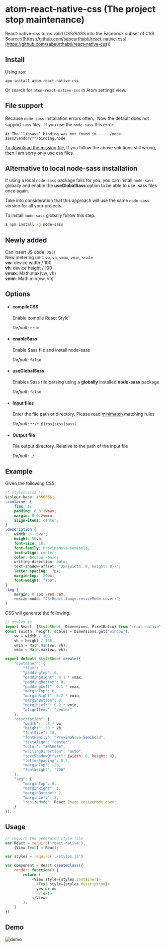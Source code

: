 # atom-react-native-css (The project stop maintenance)
React-native-css turns valid CSS/SASS into the Facebook subset of CSS. <br/> Source:([https://github.com/sabeurthabti/react-native-css](https://github.com/sabeurthabti/react-native-css))

## Install
Using `apm`:

```
apm install atom-react-native-css
```

Or search for `atom-react-native-css` in Atom settings view.

## File support
Because `node-sass` installation errors often，Now the default does not support ` sass ` file。
If you use the `node-sass` this error:
```
At The `libsass` binding was not found in .... /node-sass/vendor/**/binding.node
```
[To download the missing file](https://github.com/sass/node-sass/releases),
If you follow the above solutions still wrong, then I am sorry only use css files.

## Alternative to local node-sass installation
If using a local `node-sass` package fails for you, you can install `node-sass` globally and enable the **useGlobalSass** option to be able to use .sass files once again.

Take into consideration that this approach will use the same `node-sass` version for all your projects.

To install `node-sass` globally follow this step:

```bash
$ npm install -g node-sass
```

## Newly added
Can insert JS code: `JS()`<br />
New metering unit: `vw`, `vh`, `vmax`, `vmin`, `scale`<br />
**vw**: device width / 100<br />
**vh**: device height / 100<br />
**vmax**: Math.max(vw, vh)<br />
**vmin**: Math.min(vw, vh)

## Options
- #### compileCSS
    Enable compile React Style'

    *Default:* `true`

- #### enableSass
    Enable Sass file and install node-sass

    *Default:* `false`

- #### useGlobalSass
    Enables Sass file parsing using a **globally** installed **node-sass** package

    *Default:* `false`


- #### Input files
    Enter the file path or directory. Please read [minimatch](https://github.com/TOP-Chao/atom-file-watchers#minimatch) matching rules

    *Default:* `**/*.@(css|scss|sass)`


- #### Output file
    File output directory. Relative to the path of the input file

    *Default:* `./`

## Example
Given the following CSS:

```css
/* styles.scss */
$colour-base: #656656;
.container {
    flex: 1;
    padding: 0 0.1vmax;
    margin: 0 0.2vmin;
    align-items: center;
}
.description {
    width: "-.5vw";
    height: 50vh;
    font-size: 18;
    font-family: ProximaNova-Semibold;
    text-align: center;
    color: $colour-base;
    writing-direction: auto;
    text-shadow-offset: "JS({width: 0, height: 0})";
    letter-spacing: .7px;
    margin-top: -20px;
    font-weight: "700";
}
.img {
    margin: 0 1px 2rem 3em;
    resize-mode: "JS(React.Image.resizeMode.cover)";
}
```

CSS will generate the following:

```js
// styles.js
import React, {StyleSheet, Dimensions, PixelRatio} from "react-native";
const {width, height, scale} = Dimensions.get("window"),
    vw = width / 100,
    vh = height / 100,
    vmin = Math.min(vw, vh),
    vmax = Math.max(vw, vh);

export default StyleSheet.create({
    "container": {
        "flex": 1,
        "paddingTop": 0,
        "paddingRight": 0.1 * vmax,
        "paddingBottom": 0,
        "paddingLeft": 0.1 * vmax,
        "marginTop": 0,
        "marginRight": 0.2 * vmin,
        "marginBottom": 0,
        "marginLeft": 0.2 * vmin,
        "alignItems": "center"
    },
    "description": {
        "width": -.5 * vw,
        "height": 50 * vh,
        "fontSize": 18,
        "fontFamily": "ProximaNova-Semibold",
        "textAlign": "center",
        "color": "#656656",
        "writingDirection": "auto",
        "textShadowOffset": {width: 0, height: 0},
        "letterSpacing": 0.7,
        "marginTop": -20,
        "fontWeight": "700"
    },
    "img": {
        "marginTop": 0,
        "marginRight": 1,
        "marginBottom": 2,
        "marginLeft": 3,
        "resizeMode": React.Image.resizeMode.cover
    }
});
```

## Usage

```js
// require the generated style file
var React = require('react-native'),
	{View,Text} = React;

var styles = require('./styles.js')

var Component = React.createClass({
    render: function() {
        return (
            <View style={styles.container}>
              <Text style={styles.description}>
              yes or no
              </Text>
            </View>
        );
    }
})
```
## Demo

![demo](http://7oxfk1.com1.z0.glb.clouddn.com/atom-react-native-css-demo.gif)
